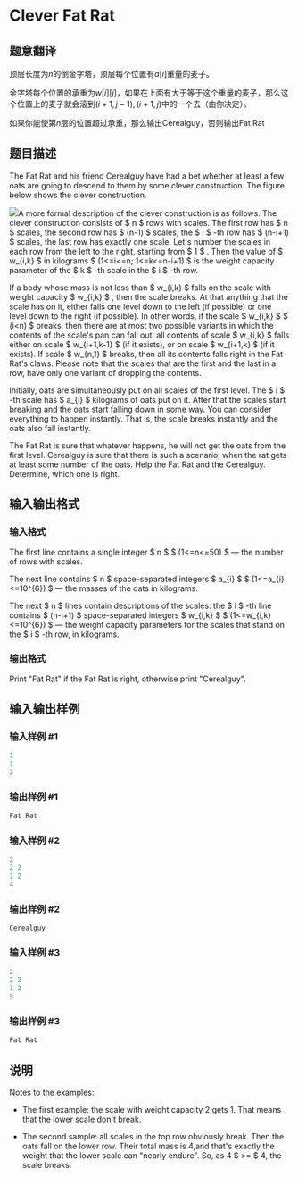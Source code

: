 # Clever Fat Rat

## 题意翻译

顶层长度为$n$的倒金字塔，顶层每个位置有$a[i]$重量的麦子。

金字塔每个位置的承重为$w[i][j]$，如果在上面有大于等于这个重量的麦子，那么这个位置上的麦子就会滚到$(i+1,j-1),(i+1,j)$中的一个去（由你决定）。

如果你能使第$n$层的位置超过承重，那么输出Cerealguy，否则输出Fat Rat

## 题目描述

The Fat Rat and his friend Сerealguy have had a bet whether at least a few oats are going to descend to them by some clever construction. The figure below shows the clever construction.

![](https://cdn.luogu.com.cn/upload/vjudge_pic/CF185C/260a672b58fa6315db77723763ac5b1f82613cb9.png)A more formal description of the clever construction is as follows. The clever construction consists of $ n $ rows with scales. The first row has $ n $ scales, the second row has $ (n-1) $ scales, the $ i $ -th row has $ (n-i+1) $ scales, the last row has exactly one scale. Let's number the scales in each row from the left to the right, starting from $ 1 $ . Then the value of $ w_{i,k} $ in kilograms $ (1<=i<=n; 1<=k<=n-i+1) $ is the weight capacity parameter of the $ k $ -th scale in the $ i $ -th row.

If a body whose mass is not less than $ w_{i,k} $ falls on the scale with weight capacity $ w_{i,k} $ , then the scale breaks. At that anything that the scale has on it, either falls one level down to the left (if possible) or one level down to the right (if possible). In other words, if the scale $ w_{i,k} $ $ (i&lt;n) $ breaks, then there are at most two possible variants in which the contents of the scale's pan can fall out: all contents of scale $ w_{i,k} $ falls either on scale $ w_{i+1,k-1} $ (if it exists), or on scale $ w_{i+1,k} $ (if it exists). If scale $ w_{n,1} $ breaks, then all its contents falls right in the Fat Rat's claws. Please note that the scales that are the first and the last in a row, have only one variant of dropping the contents.

Initially, oats are simultaneously put on all scales of the first level. The $ i $ -th scale has $ a_{i} $ kilograms of oats put on it. After that the scales start breaking and the oats start falling down in some way. You can consider everything to happen instantly. That is, the scale breaks instantly and the oats also fall instantly.

The Fat Rat is sure that whatever happens, he will not get the oats from the first level. Cerealguy is sure that there is such a scenario, when the rat gets at least some number of the oats. Help the Fat Rat and the Cerealguy. Determine, which one is right.

## 输入输出格式

### 输入格式

The first line contains a single integer $ n $ $ (1<=n<=50) $ — the number of rows with scales.

The next line contains $ n $ space-separated integers $ a_{i} $ $ (1<=a_{i}<=10^{6}) $ — the masses of the oats in kilograms.

The next $ n $ lines contain descriptions of the scales: the $ i $ -th line contains $ (n-i+1) $ space-separated integers $ w_{i,k} $ $ (1<=w_{i,k}<=10^{6}) $ — the weight capacity parameters for the scales that stand on the $ i $ -th row, in kilograms.

### 输出格式

Print "Fat Rat" if the Fat Rat is right, otherwise print "Cerealguy".

## 输入输出样例

### 输入样例 #1

```cpp
1
1
2

```
### 输出样例 #1

```cpp
Fat Rat

```
### 输入样例 #2

```cpp
2
2 2
1 2
4

```
### 输出样例 #2

```cpp
Cerealguy

```
### 输入样例 #3

```cpp
2
2 2
1 2
5

```
### 输出样例 #3

```cpp
Fat Rat

```
## 说明

Notes to the examples:

- The first example: the scale with weight capacity 2 gets 1. That means that the lower scale don't break.

- The second sample: all scales in the top row obviously break. Then the oats fall on the lower row. Their total mass is 4,and that's exactly the weight that the lower scale can "nearly endure". So, as 4 $ >= $ 4, the scale breaks.

